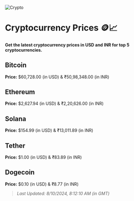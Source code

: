 
![Crypto](https://www.techguide.com.au/wp-content/uploads/2020/11/crypto3.jpeg)

# Cryptocurrency Prices 🪙📈

#### Get the latest cryptocurrency prices in USD and INR for top 5 cryptocurrencies.

## Bitcoin

**Price:** $60,728.00 (in USD) & ₹50,98,348.00 (in INR)

## Ethereum

**Price:** $2,627.94 (in USD) & ₹2,20,626.00 (in INR)

## Solana

**Price:** $154.99 (in USD) & ₹13,011.89 (in INR)

## Tether

**Price:** $1.00 (in USD) & ₹83.89 (in INR)

## Dogecoin

**Price:** $0.10 (in USD) & ₹8.77 (in INR)

> _Last Updated: 8/10/2024, 8:12:10 AM (in GMT)_
